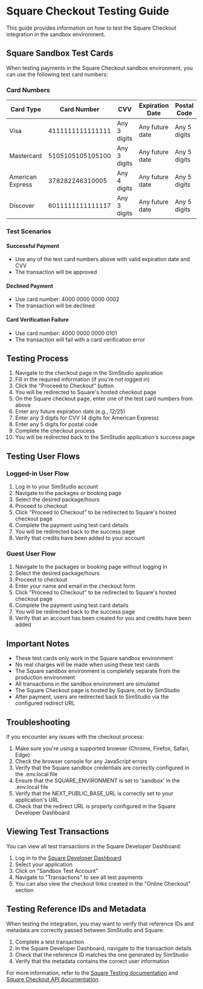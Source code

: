 # Square Checkout Testing Guide

This guide provides information on how to test the Square Checkout integration in the sandbox environment.

## Square Sandbox Test Cards

When testing payments in the Square Checkout sandbox environment, you can use the following test card numbers:

### Card Numbers

| Card Type | Card Number | CVV | Expiration Date | Postal Code |
|-----------|-------------|-----|----------------|-------------|
| Visa | 4111111111111111 | Any 3 digits | Any future date | Any 5 digits |
| Mastercard | 5105105105105100 | Any 3 digits | Any future date | Any 5 digits |
| American Express | 378282246310005 | Any 4 digits | Any future date | Any 5 digits |
| Discover | 6011111111111117 | Any 3 digits | Any future date | Any 5 digits |

### Test Scenarios

#### Successful Payment
- Use any of the test card numbers above with valid expiration date and CVV
- The transaction will be approved

#### Declined Payment
- Use card number: 4000 0000 0000 0002
- The transaction will be declined

#### Card Verification Failure
- Use card number: 4000 0000 0000 0101
- The transaction will fail with a card verification error

## Testing Process

1. Navigate to the checkout page in the SimStudio application
2. Fill in the required information (if you're not logged in)
3. Click the "Proceed to Checkout" button
4. You will be redirected to Square's hosted checkout page
5. On the Square checkout page, enter one of the test card numbers from above
6. Enter any future expiration date (e.g., 12/25)
7. Enter any 3 digits for CVV (4 digits for American Express)
8. Enter any 5 digits for postal code
9. Complete the checkout process
10. You will be redirected back to the SimStudio application's success page

## Testing User Flows

### Logged-in User Flow
1. Log in to your SimStudio account
2. Navigate to the packages or booking page
3. Select the desired package/hours
4. Proceed to checkout
5. Click "Proceed to Checkout" to be redirected to Square's hosted checkout page
6. Complete the payment using test card details
7. You will be redirected back to the success page
8. Verify that credits have been added to your account

### Guest User Flow
1. Navigate to the packages or booking page without logging in
2. Select the desired package/hours
3. Proceed to checkout
4. Enter your name and email in the checkout form
5. Click "Proceed to Checkout" to be redirected to Square's hosted checkout page
6. Complete the payment using test card details
7. You will be redirected back to the success page
8. Verify that an account has been created for you and credits have been added

## Important Notes

- These test cards only work in the Square sandbox environment
- No real charges will be made when using these test cards
- The Square sandbox environment is completely separate from the production environment
- All transactions in the sandbox environment are simulated
- The Square Checkout page is hosted by Square, not by SimStudio
- After payment, users are redirected back to SimStudio via the configured redirect URL

## Troubleshooting

If you encounter any issues with the checkout process:

1. Make sure you're using a supported browser (Chrome, Firefox, Safari, Edge)
2. Check the browser console for any JavaScript errors
3. Verify that the Square sandbox credentials are correctly configured in the .env.local file
4. Ensure that the SQUARE_ENVIRONMENT is set to 'sandbox' in the .env.local file
5. Verify that the NEXT_PUBLIC_BASE_URL is correctly set to your application's URL
6. Check that the redirect URL is properly configured in the Square Developer Dashboard

## Viewing Test Transactions

You can view all test transactions in the Square Developer Dashboard:

1. Log in to the [Square Developer Dashboard](https://developer.squareup.com/apps)
2. Select your application
3. Click on "Sandbox Test Account"
4. Navigate to "Transactions" to see all test payments
5. You can also view the checkout links created in the "Online Checkout" section

## Testing Reference IDs and Metadata

When testing the integration, you may want to verify that reference IDs and metadata are correctly passed between SimStudio and Square:

1. Complete a test transaction
2. In the Square Developer Dashboard, navigate to the transaction details
3. Check that the reference ID matches the one generated by SimStudio
4. Verify that the metadata contains the correct user information

For more information, refer to the [Square Testing documentation](https://developer.squareup.com/docs/testing/test-values) and [Square Checkout API documentation](https://developer.squareup.com/docs/checkout-api-overview).
